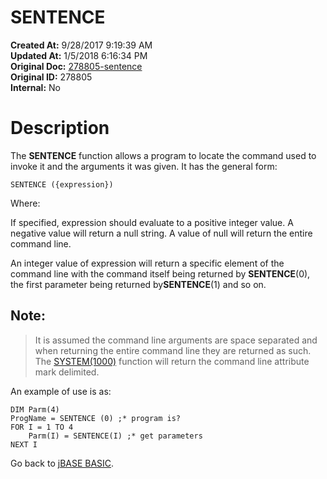 # SENTENCE

**Created At:** 9/28/2017 9:19:39 AM  
**Updated At:** 1/5/2018 6:16:34 PM  
**Original Doc:** [278805-sentence](https://docs.jbase.com/36868-jbase-basic/278805-sentence)  
**Original ID:** 278805  
**Internal:** No  


# Description

The **SENTENCE** function allows a program to locate the command used to invoke it and the arguments it was given. It has the general form:

```
SENTENCE ({expression})
```

Where:

If specified, expression should evaluate to a positive integer value. A negative value will return a null string. A value of null will return the entire command line.

An integer value of expression will return a specific element of the command line with the command itself being returned by **SENTENCE**(0), the first parameter being returned by**SENTENCE**(1) and so on.

## Note: 


> It is assumed the command line arguments are space separated and when returning the entire command line they are returned as such. The [SYSTEM(1000)](./../system-functions) function will return the command line attribute mark delimited.


An example of use is as:

```
DIM Parm(4)
ProgName = SENTENCE (0) ;* program is?
FOR I = 1 TO 4
    Parm(I) = SENTENCE(I) ;* get parameters
NEXT I
```



Go back to [jBASE BASIC](./../jbase-basic-programmers-reference-guide).
